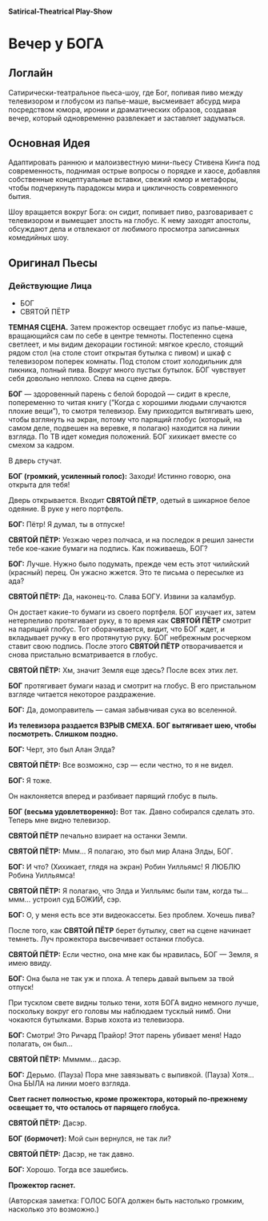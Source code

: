 ####  Satirical-Theatrical Play-Show

# Вечер у БОГА

## Логлайн

Сатирически-театральное пьеса-шоу, где Бог, попивая пиво между телевизором и глобусом из папье-маше, высмеивает абсурд мира посредством юмора, иронии и драматических образов, создавая вечер, который одновременно развлекает и заставляет задуматься.

## Основная Идея

Адаптировать раннюю и малоизвестную мини-пьесу Стивена Кинга под современность, поднимая острые вопросы о порядке и хаосе, добавляя собственные концептуальные вставки, свежий юмор и метафоры, чтобы подчеркнуть парадоксы мира и цикличность современного бытия.

Шоу вращается вокруг Бога: он сидит, попивает пиво, разговаривает с телевизором и вымещает злость на глобус. К нему заходят апостолы, обсуждают дела и отвлекают от любимого просмотра записанных комедийных шоу.

## Оригинал Пьесы

### Действующие Лица

- БОГ
- СВЯТОЙ ПЁТР

**ТЕМНАЯ СЦЕНА.** Затем прожектор освещает глобус из папье-маше, вращающийся сам по себе в центре темноты. Постепенно сцена светлеет, и мы видим декорации гостиной: мягкое кресло, стоящий рядом стол (на столе стоит открытая бутылка с пивом) и шкаф с телевизором поперек комнаты. Под столом стоит холодильник для пикника, полный пива. Вокруг много пустых бутылок. БОГ чувствует себя довольно неплохо. Слева на сцене дверь.

**БОГ** — здоровенный парень с белой бородой — сидит в кресле, попеременно то читая книгу (”Когда с хорошими людьми случаются плохие вещи”), то смотря телевизор. Ему приходится вытягивать шею, чтобы взглянуть на экран, потому что парящий глобус (который, на самом деле, подвешен на веревке, я полагаю) находится на линии взгляда. По ТВ идет комедия положений. БОГ хихикает вместе со смехом за кадром.

В дверь стучат.

**БОГ (громкий, усиленный голос):** Заходи! Истинно говорю, она открыта для тебя!

Дверь открывается. Входит **СВЯТОЙ ПЁТР**, одетый в шикарное белое одеяние. В руке у него портфель.

**БОГ:** Пётр! Я думал, ты в отпуске!

**СВЯТОЙ ПЁТР:** Уезжаю через полчаса, и на последок я решил занести тебе кое-какие бумаги на подпись. Как поживаешь, БОГ?

**БОГ:** Лучше. Нужно было подумать, прежде чем есть этот чилийский (красный) перец. Он ужасно жжется. Это те письма о пересылке из ада?

**СВЯТОЙ ПЁТР:** Да, наконец-то. Слава БОГУ. Извини за каламбур.

Он достает какие-то бумаги из своего портфеля. БОГ изучает их, затем нетерпеливо протягивает руку, в то время как **СВЯТОЙ ПЁТР** смотрит на парящий глобус. Тот оборачивается, видит, что БОГ ждет, и вкладывает ручку в его протянутую руку. БОГ небрежным росчерком ставит свою подпись. После этого **СВЯТОЙ ПЁТР** отворачивается и снова пристально всматривается в глобус.

**СВЯТОЙ ПЁТР:** Хм, значит Земля еще здесь? После всех этих лет.

**БОГ** протягивает бумаги назад и смотрит на глобус. В его пристальном взгляде читается некоторое раздражение.

**БОГ:** Да, домоправитель — самая забывчивая сука во вселенной.

**Из телевизора раздается ВЗРЫВ СМЕХА. БОГ вытягивает шею, чтобы посмотреть. Слишком поздно.**

**БОГ:** Черт, это был Алан Элда?

**СВЯТОЙ ПЁТР:** Все возможно, сэр — если честно, то я не видел.

**БОГ:** Я тоже.

Он наклоняется вперед и разбивает парящий глобус в пыль.

**БОГ (весьма удовлетворенно):** Вот так. Давно собирался сделать это. Теперь мне видно телевизор.

**СВЯТОЙ ПЁТР** печально взирает на останки Земли.

**СВЯТОЙ ПЁТР:** Ммм… Я полагаю, это был мир Алана Элды, БОГ.

**БОГ:** И что? (Хихикает, глядя на экран) Робин Уилльямс! Я ЛЮБЛЮ Робина Уилльямса!

**СВЯТОЙ ПЁТР:** Я полагаю, что Элда и Уилльямс были там, когда ты… ммм… устроил суд БОЖИЙ, сэр.

**БОГ:** О, у меня есть все эти видеокассеты. Без проблем. Хочешь пива?

После того, как **СВЯТОЙ ПЁТР** берет бутылку, свет на сцене начинает темнеть. Луч прожектора высвечивает останки глобуса.

**СВЯТОЙ ПЁТР:** Если честно, она мне как бы нравилась, БОГ — Земля, я имею ввиду.

**БОГ:** Она была не так уж и плоха. А теперь давай выпьем за твой отпуск!

При тусклом свете видны только тени, хотя БОГА видно немного лучше, поскольку вокруг его головы мы наблюдаем тусклый нимб. Они чокаются бутылками. Взрыв хохота из телевизора.

**БОГ:** Смотри! Это Ричард Прайор! Этот парень убивает меня! Надо полагать, он был…

**СВЯТОЙ ПЁТР:** Ммммм… дасэр.

**БОГ:** Дерьмо. (Пауза) Пора мне завязывать с выпивкой. (Пауза) Хотя… Она БЫЛА на линии моего взгляда.

**Свет гаснет полностью, кроме прожектора, который по-прежнему освещает то, что осталось от парящего глобуса.**

**СВЯТОЙ ПЁТР:** Дасэр.

**БОГ (бормочет):** Мой сын вернулся, не так ли?

**СВЯТОЙ ПЁТР:** Дасэр, не так давно.

**БОГ:** Хорошо. Тогда все зашебись.

**Прожектор гаснет.**

(Авторская заметка: ГОЛОС БОГА должен быть настолько громким, насколько это возможно.)